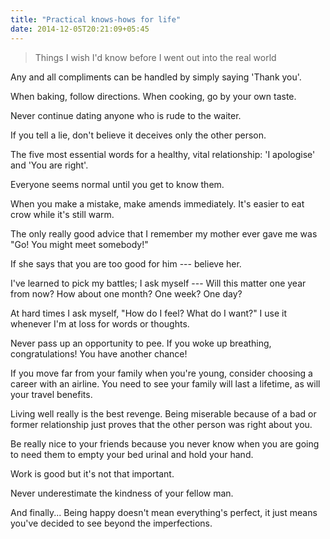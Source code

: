```yaml
---
title: "Practical knows-hows for life"
date: 2014-12-05T20:21:09+05:45
---
```


> Things I wish I'd know before I went out into the real world

Any and all compliments can be handled by simply saying 'Thank you'.

When baking, follow directions. When cooking, go by your own taste.

Never continue dating anyone who is rude to the waiter.

If you tell a lie, don't believe it deceives only the other person.

The five most essential words for a healthy, vital relationship: 'I apologise' and 'You are right'.

Everyone seems normal until you get to know them.

When you make a mistake, make amends immediately. It's easier to eat crow while it's still warm.

The only really good advice that I remember my mother ever gave me was "Go! You might meet somebody!"

If she says that you are too good for him --- believe her.

I've learned to pick my battles; I ask myself --- Will this matter one year from now? How about one month? One week? One day?

At hard times I ask myself, "How do I feel? What do I want?" I use it whenever I'm at loss for words or thoughts.

Never pass up an opportunity to pee. If you woke up breathing, congratulations! You have another chance!

If you move far from your family when you're young, consider choosing a career with an airline. You need to see your family will last a lifetime, as will your travel benefits.

Living well really is the best revenge. Being miserable because of a bad or former relationship just proves that the other person was right about you.

Be really nice to your friends because you never know when you are going to need them to empty your bed urinal and hold your hand.

Work is good but it's not that important.

Never underestimate the kindness of your fellow man.

And finally... Being happy doesn't mean everything's perfect, it just means you've decided to see beyond the imperfections.
